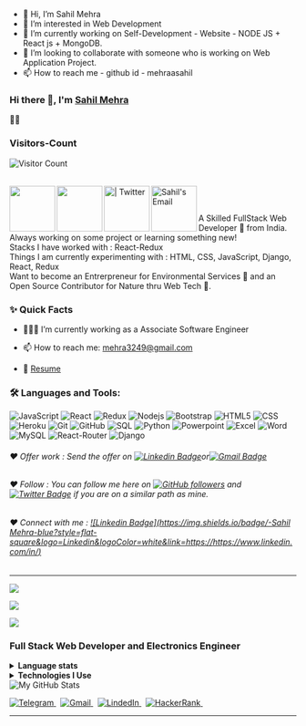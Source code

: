 - 👋 Hi, I’m Sahil Mehra
- 👀 I’m interested in Web Development 
- 🌱 I’m currently working on Self-Development -  Website - NODE JS + React js + MongoDB.
- 💞️ I’m looking to collaborate with someone who is working on Web Application Project.
- 📫 How to reach me - github id - mehraasahil

<!---
mehraasahil/mehraasahil is a ✨ special ✨ repository because its `README.md` (this file) appears on your GitHub profile.
You can click the Preview link to take a look at your changes.
--->
### Hi there 👋, I'm [Sahil Mehra](https://github.com/mehraasahil)
 👨‍💻

### Visitors-Count
![Visitor Count](https://profile-counter.glitch.me/{mehraasahil}/count.svg)   

<br/>

<a href="https://www.linkedin.com/in/sahil-mehra-b32bb1190/">
  <img align="left" alt="" width="80px" src="https://img.shields.io/badge/LinkedIn-0077B5?style=for-the-badge&logo=linkedin&logoColor=white" />
</a>

<a href="add your link here">
  <img align="left" alt="" width="80px" src="https://img.shields.io/badge/Telegram-2CA5E0?style=for-the-badge&logo=telegram&logoColor=white" />
</a>

<a href="https://twitter.com/mehraa_sahil">
  <img align="left" alt=" | Twitter" width="80px" src="https://img.shields.io/badge/Twitter-1DA1F2?style=for-the-badge&logo=twitter&logoColor=white" />
</a>

<a href="mehra3249@gmail.com">
  <img align="left" alt="Sahil's Email" width="80px" src="https://img.shields.io/badge/Gmail-D14836?style=for-the-badge&logo=gmail&logoColor=white" />
</a>


<br />

<br/>

<p>
A Skilled FullStack Web Developer 🚀 from India. Always working on some project or learning something new!
<br/>
Stacks I have worked with : React-Redux
<br/>  
Things I am currently experimenting with : HTML, CSS, JavaScript, Django, React, Redux
<br/>
Want to become an Entrerpreneur for Environmental Services 🌳 and an Open Source Contributor for Nature thru Web Tech 💚.
</p>


  
  
### ✨ Quick Facts

- 👨🏽‍💻 I’m currently working as a Associate Software Engineer

- 📫 How to reach me: mehra3249@gmail.com
- 📝 [Resume](https://drive.google.com/file/d/1t68FNoc50BZUUb1IMLr1EjGhLdz0VuN5/view?usp=share_link)

### 🛠️ Languages and Tools:

![JavaScript](https://img.shields.io/badge/JavaScript-F7DF1E?style=for-the-badge&logo=javascript&logoColor=black)
![React](https://img.shields.io/badge/C%2B%2B-00599C?style=for-the-badge&logo=c%2B%2B&logoColor=white)
![Redux](https://img.shields.io/badge/Redux-593D88?style=for-the-badge&logo=redux&logoColor=white)
![Nodejs](https://img.shields.io/badge/Node.js-43853D?style=for-the-badge&logo=node.js&logoColor=white)
![Bootstrap](https://img.shields.io/badge/Bootstrap-563D7C?style=for-the-badge&logo=bootstrap&logoColor=white)
![HTML5](	https://img.shields.io/badge/HTML-239120?style=for-the-badge&logo=html5&logoColor=white)
![CSS](https://img.shields.io/badge/CSS-239120?&style=for-the-badge&logo=css3&logoColor=white)
![Heroku](https://img.shields.io/badge/Heroku-430098?style=for-the-badge&logo=heroku&logoColor=white)
![Git](https://img.shields.io/badge/-Git-black?style=flat-square&logo=git)
![GitHub](https://img.shields.io/badge/-GitHub-black?style=flat-square&logo=github)
![SQL](https://img.shields.io/badge/SQLite-07405E?style=for-the-badge&logo=sqlite&logoColor=white)
![Python](https://img.shields.io/badge/Python-3776AB?style=for-the-badge&logo=python&logoColor=white)
![Powerpoint](https://img.shields.io/badge/Microsoft_PowerPoint-B7472A?style=for-the-badge&logo=microsoft-powerpoint&logoColor=white)
![Excel](https://img.shields.io/badge/Microsoft_Excel-217346?style=for-the-badge&logo=microsoft-excel&logoColor=white)
![Word](https://img.shields.io/badge/Microsoft_Word-2B579A?style=for-the-badge&logo=microsoft-word&logoColor=white)
![MySQL](https://img.shields.io/badge/MySQL-00000F?style=for-the-badge&logo=mysql&logoColor=white)
![React-Router](https://img.shields.io/badge/React_Router-CA4245?style=for-the-badge&logo=react-router&logoColor=white)
![Django](https://img.shields.io/badge/Django-092E20?style=for-the-badge&logo=django&logoColor=white)



###### ❤️ Offer work : Send the offer on [![Linkedin Badge](https://img.shields.io/badge/-Sahil-blue?style=flat-square&logo=Linkedin&logoColor=white&link=https://www.linkedin.com/in/sahil-mehra-b32bb1190/)](https://www.linkedin.com/in//)or[![Gmail Badge](https://img.shields.io/badge/-mehra3249@gmail.com-c14438?style=flat-square&logo=Gmail&logoColor=white&link=mailto:mehra3249@gmail.com)](mailto:mehra3249@gmail.com)


###### ❤️ Follow : You can follow me here on [![GitHub followers](https://img.shields.io/github/followers/sahil?label=Follow&style=social)](https://github.com/mehraasahil/?tab=follow) and [![Twitter Badge](https://img.shields.io/badge/-@mehraasahil-1ca0f1?style=flat-square&labelColor=1ca0f1&logo=twitter&logoColor=white&link=https://twitter.com/)](https://twitter.com/mehraa_sahil) if you are on a similar path as mine.


###### ❤️ Connect with me : [![Linkedin Badge](https://img.shields.io/badge/-Sahil Mehra-blue?style=flat-square&logo=Linkedin&logoColor=white&link=https://https://www.linkedin.com/in/)](https://www.linkedin.com/in)


----------------------------------------------------------

![](https://github-readme-stats.vercel.app/api?username=mehraasahil&theme=blue-green)


![](https://github-readme-stats.vercel.app/api/top-langs/?username=mehraasahil&theme=blue-green)


![](https://img.shields.io/badge/Maintained%3F-yes-green.svg)



<!--new  -->

<h3 align="left">Full Stack Web Developer and Electronics Engineer</h3>

<!--![](https://github-readme-stats.vercel.app/api/top-langs/?username=ekrishnakishor&theme=blue-green)-->

<details>
  <summary><b>Language stats</b></summary>
  <br/>
  <picture align="left">
    <source media="(prefers-color-scheme: dark)" srcset="https://github-profile-summary-cards.vercel.app/api/cards/repos-per-language?username=ekrishnakishor&theme=nord_dark">
    <source media="(prefers-color-scheme: light)"srcset="https://github-profile-summary-cards.vercel.app/api/cards/repos-per-language?username=ekrishnakishor&theme=nord_bright">
    <img alt="Repos per language" src="https://github-profile-summary-cards.vercel.app/api/cards/repos-per-language?username=ekrishnakishor&theme=nord_dark">
  </picture>
  <picture align="right">
    <source media="(prefers-color-scheme: dark)" srcset="https://github-profile-summary-cards.vercel.app/api/cards/most-commit-language?username=ekrishnakishor&theme=nord_dark">
    <source media="(prefers-color-scheme: light)"srcset="https://github-profile-summary-cards.vercel.app/api/cards/most-commit-language?username=ekrishnakishor&theme=nord_bright">
    <img alt="Most commit languages" src="https://github-profile-summary-cards.vercel.app/api/cards/most-commit-language?username=ekrishnakishor&theme=nord_dark">
  </picture>
</details>


<details>
  <summary><b>Technologies I Use</b></summary>
  <br />
  
  ![HTML5](https://img.shields.io/badge/html5-%23E34F26.svg?style=for-the-badge&logo=html5&logoColor=white)
  ![CSS3](https://img.shields.io/badge/css3-%231572B6.svg?style=for-the-badge&logo=css3&logoColor=white)
  ![Python](https://img.shields.io/badge/python-3670A0?style=for-the-badge&logo=python&logoColor=ffdd54)
  ![JavaScript](https://img.shields.io/badge/javascript-%23323330.svg?style=for-the-badge&logo=javascript&logoColor=%23F7DF1E)
  ![React Router](https://img.shields.io/badge/React_Router-CA4245?style=for-the-badge&logo=react-router&logoColor=white)
  ![SASS](https://img.shields.io/badge/SASS-hotpink.svg?style=for-the-badge&logo=SASS&logoColor=white)
  ![Redux](https://img.shields.io/badge/redux-%23593d88.svg?style=for-the-badge&logo=redux&logoColor=white)
  ![React](https://img.shields.io/badge/react-%2320232a.svg?style=for-the-badge&logo=react&logoColor=%2361DAFB)
  ![NodeJS](https://img.shields.io/badge/node.js-6DA55F?style=for-the-badge&logo=node.js&logoColor=white)
  ![MUI](https://img.shields.io/badge/MUI-%230081CB.svg?style=for-the-badge&logo=mui&logoColor=white)
  ![JWT](https://img.shields.io/badge/JWT-black?style=for-the-badge&logo=JSON%20web%20tokens)
  ![jQuery](https://img.shields.io/badge/jquery-%230769AD.svg?style=for-the-badge&logo=jquery&logoColor=white)
  ![FastAPI](https://img.shields.io/badge/FastAPI-005571?style=for-the-badge&logo=fastapi)
  ![Django](https://img.shields.io/badge/django-%23092E20.svg?style=for-the-badge&logo=django&logoColor=white)
  ![DjangoREST](https://img.shields.io/badge/DJANGO-REST-ff1709?style=for-the-badge&logo=django&logoColor=white&color=ff1709&labelColor=gray)
  ![Bootstrap](https://img.shields.io/badge/bootstrap-%23563D7C.svg?style=for-the-badge&logo=bootstrap&logoColor=white)
  ![C](https://img.shields.io/badge/c-%2300599C.svg?style=for-the-badge&logo=c&logoColor=white)
  ![C++](https://img.shields.io/badge/c++-%2300599C.svg?style=for-the-badge&logo=c%2B%2B&logoColor=white)
  ![Vim](https://img.shields.io/badge/VIM-%2311AB00.svg?style=for-the-badge&logo=vim&logoColor=white)
  ![Visual Studio Code](https://img.shields.io/badge/Visual%20Studio%20Code-0078d7.svg?style=for-the-badge&logo=visual-studio-code&logoColor=white)
  ![AWS](https://img.shields.io/badge/AWS-%23FF9900.svg?style=for-the-badge&logo=amazon-aws&logoColor=white)
  ![Heroku](https://img.shields.io/badge/heroku-%23430098.svg?style=for-the-badge&logo=heroku&logoColor=white)
  ![Jupyter Notebook](https://img.shields.io/badge/jupyter-%23FA0F00.svg?style=for-the-badge&logo=jupyter&logoColor=white)
  ![Visual Studio](https://img.shields.io/badge/Visual%20Studio-5C2D91.svg?style=for-the-badge&logo=visual-studio&logoColor=white) 
  ![Netlify](https://img.shields.io/badge/netlify-%23000000.svg?style=for-the-badge&logo=netlify&logoColor=#00C7B7)
  ![Postman](https://img.shields.io/badge/Postman-FF6C37?style=for-the-badge&logo=postman&logoColor=white)
  ![Trello](https://img.shields.io/badge/Trello-%23026AA7.svg?style=for-the-badge&logo=Trello&logoColor=white)
  ![CodeSandbox](https://img.shields.io/badge/Codesandbox-040404?style=for-the-badge&logo=codesandbox&logoColor=DBDBDB) 
  ![Android Studio](https://img.shields.io/badge/Android%20Studio-3DDC84.svg?style=for-the-badge&logo=android-studio&logoColor=white)
</details>


<picture>
  <source media="(prefers-color-scheme: dark)" srcset="https://github-profile-summary-cards.vercel.app/api/cards/profile-details?username=ekrishnakishor&theme=nord_dark">
  <source media="(prefers-color-scheme: light)"srcset="https://github-profile-summary-cards.vercel.app/api/cards/profile-details?username=ekrishnakishor&theme=nord_bright">
  <img alt="My GitHub Stats" src="https://github-profile-summary-cards.vercel.app/api/cards/profile-details?username=ekrishnakishor&theme=nord_dark">
</picture>

<p align="left">
  <a href="https://t.me/jrnair13" target="_blank">
    <picture>
      <source media="(prefers-color-scheme: dark)" srcset="https://img.shields.io/badge/telegram-2e3440.svg?&style=for-the-badge&logo=telegram">
      <source media="(prefers-color-scheme: light)"srcset="https://img.shields.io/badge/telegram-eceff4.svg?&style=for-the-badge&logo=telegram">
      <img alt="Telegram" src="https://img.shields.io/badge/telegram-eceff4.svg?&style=for-the-badge&logo=telegram">
    </picture>
  </a>&nbsp;
  <a href="mailto:info.krishnakishor@gmail.com">
    <picture>
      <source media="(prefers-color-scheme: dark)" srcset="https://img.shields.io/badge/gmail-2e3440.svg?&style=for-the-badge&logo=gmail&logoColor=D14836">
      <source media="(prefers-color-scheme: light)"srcset="https://img.shields.io/badge/gmail-eceff4.svg?&style=for-the-badge&logo=gmail&logoColor=D14836">
      <img alt="Gmail" src="https://img.shields.io/badge/gmail-eceff4.svg?&style=for-the-badge&logo=gmail&logoColor=D14836">
    </picture>
  </a>&nbsp;
  <a href="https://www.linkedin.com/in/imkrishna13" target="_blank">
    <picture>
      <source media="(prefers-color-scheme: dark)" srcset="https://img.shields.io/badge/linkedin-2e3440.svg?&style=for-the-badge&logo=linkedin&logoColor=0A66C2">
      <source media="(prefers-color-scheme: light)"srcset="https://img.shields.io/badge/linkedin-eceff4.svg?&style=for-the-badge&logo=linkedin&logoColor=0A66C2">
      <img alt="LindedIn" src="https://img.shields.io/badge/linkedin-eceff4.svg?&style=for-the-badge&logo=linkedin&logoColor=0A66C2">
    </picture>
  </a>&nbsp;
  <a href="https://www.hackerrank.com/krishnakishor" target="_blank">
    <picture>
      <source media="(prefers-color-scheme: dark)" srcset="https://img.shields.io/badge/HackerRank-2e3440.svg?&style=for-the-badge&logo=hackerrank&logoColor=2fc966">
      <source media="(prefers-color-scheme: light)"srcset="https://img.shields.io/badge/HackerRank-eceff4.svg?&style=for-the-badge&logo=hackerrank&logoColor=2fc966">
      <img alt="HackerRank" src="https://img.shields.io/badge/HackerRank-eceff4.svg?&style=for-the-badge&logo=hackerrank&logoColor=2fc966">
    </picture>
  </a>&nbsp;
</p>
<hr/>

<!--new  -->

<!---
mehraasahil/mehraasahil is a ✨ special ✨ repository because its `README.md` (this file) appears on your GitHub profile.
You can click the Preview link to take a look at your changes.
--->

